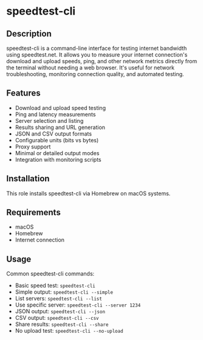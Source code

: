 # speedtest-cli

## Description

speedtest-cli is a command-line interface for testing internet bandwidth using speedtest.net. It allows you to measure your internet connection's download and upload speeds, ping, and other network metrics directly from the terminal without needing a web browser. It's useful for network troubleshooting, monitoring connection quality, and automated testing.

## Features

- Download and upload speed testing
- Ping and latency measurements
- Server selection and listing
- Results sharing and URL generation
- JSON and CSV output formats
- Configurable units (bits vs bytes)
- Proxy support
- Minimal or detailed output modes
- Integration with monitoring scripts

## Installation

This role installs speedtest-cli via Homebrew on macOS systems.

## Requirements

- macOS
- Homebrew
- Internet connection

## Usage

Common speedtest-cli commands:
- Basic speed test: `speedtest-cli`
- Simple output: `speedtest-cli --simple`
- List servers: `speedtest-cli --list`
- Use specific server: `speedtest-cli --server 1234`
- JSON output: `speedtest-cli --json`
- CSV output: `speedtest-cli --csv`
- Share results: `speedtest-cli --share`
- No upload test: `speedtest-cli --no-upload`

